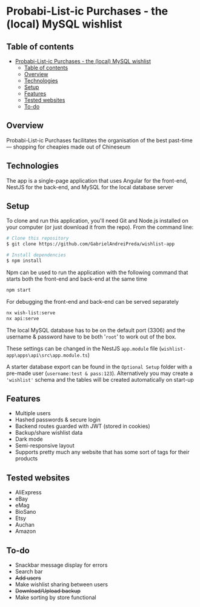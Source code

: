 

# Probabi-List-ic Purchases - the (local) MySQL wishlist

## Table of contents
- [Probabi-List-ic Purchases - the (local) MySQL wishlist](#probabi-list-ic-purchases---the-local-mysql-wishlist)
  - [Table of contents](#table-of-contents)
  - [Overview](#overview)
  - [Technologies](#technologies)
  - [Setup](#setup)
  - [Features](#features)
  - [Tested websites](#tested-websites)
  - [To-do](#to-do)

## Overview
Probabi-List-ic Purchases facilitates the organisation of the best past-time — shopping for cheapies made out of Chineseum

## Technologies
The app is a single-page application that uses Angular for the front-end, NestJS for the back-end, and MySQL for the local database server


## Setup

To clone and run this application, you'll need Git and Node.js installed on your computer (or just download it from the repo). From the command line:

```bash
# Clone this repository
$ git clone https://github.com/GabrielAndreiPreda/wishlist-app

# Install dependencies
$ npm install
```

Npm can be used to run the application with the following command that starts both the front-end and back-end at the same time
```bash
npm start
```
For debugging the front-end and back-end can be served separately
```bash
nx wish-list:serve
nx api:serve
```

The local MySQL database has to be on the default port (3306) and the username & password have to be both '```root```' to work out of the box.

These settings can be changed in the NestJS ```app.module``` file (```wishlist-app\apps\api\src\app.module.ts```)

A starter database export can be found in the ```Optional Setup``` folder with a pre-made user (```username:test & pass:123```). Alternatively you may create a ```'wishlist'``` schema and the tables will be created automatically on start-up

## Features
- Multiple users
- Hashed passwords & secure login
- Backend routes guarded with JWT (stored in cookies)
- Backup/share wishlist data
- Dark mode
- Semi-responsive layout
- Supports pretty much any website that has some sort of tags for their products

## Tested websites
- AliExpress
- eBay
- eMag
- BioSano
- Etsy
- Auchan
- Amazon

## To-do

- Snackbar message display for errors
- Search bar
- ~~Add users~~ 
- Make wishlist sharing between users
- ~~Download/Upload backup~~ 
- Make sorting by store functional